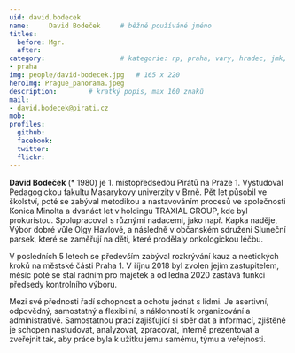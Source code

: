 ```yaml
---
uid: david.bodecek
name:     David Bodeček  	# běžně používáné jméno
titles:
  before: Mgr. 
  after:
category:                 	# kategorie: rp, praha, vary, hradec, jmk, senat
- praha
img: people/david-bodecek.jpg   # 165 x 220
heroImg: Prague_panorama.jpeg
description:      	# kratký popis, max 160 znaků
mail:
- david.bodecek@pirati.cz
mob:
profiles:
  github:       
  facebook:    
  twitter: 		  
  flickr:		  
---
```


**David Bodeček** (* 1980) je 1. místopředsedou Pirátů na Praze 1. Vystudoval Pedagogickou fakultu Masarykovy univerzity v Brně. Pět let působil ve školství, poté se zabýval metodikou a nastavováním procesů ve společnosti Konica Minolta  a dvanáct let v holdingu TRAXIAL GROUP, kde byl prokuristou. Spolupracoval s různými  nadacemi, jako např. Kapka naděje, Výbor dobré vůle Olgy Havlové, a následně v občanském sdružení Sluneční parsek, které se zaměřují na děti, které prodělaly onkologickou léčbu. 

V posledních 5 letech se především zabýval rozkrývání kauz a neetických kroků na městské části Praha 1. V říjnu 2018 byl zvolen jejím zastupitelem, měsíc poté se stal radním pro majetek a od ledna 2020  zastává funkci předsedy kontrolního výboru.

Mezi své přednosti řadí  schopnost a ochotu jednat s lidmi. Je asertivní, odpovědný, samostatný a flexibilní, s náklonností k organizování a administrativě. Samostatnou prací zajišťující si  sběr dat a informací, zjištěné je schopen nastudovat, analyzovat, zpracovat, interně prezentovat a zveřejnit tak, aby práce byla k užitku jemu  samému, týmu a veřejnosti.

